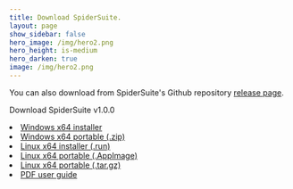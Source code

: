 ```yaml
---
title: Download SpiderSuite.
layout: page
show_sidebar: false
hero_image: /img/hero2.png
hero_height: is-medium
hero_darken: true
image: /img/hero2.png
---
```


You can also download from SpiderSuite's Github repository [release page](https://github.com/3nock/SpiderSuite/releases).

<div class="box">
    <p class="title is-4">Download SpiderSuite v1.0.0</p>
    <div class="content">
    <p>
    <li> <a href="">Windows x64 installer</a>
    <li> <a href="">Windows x64 portable (.zip)</a>
    <li> <a href="">Linux x64 installer (.run)</a>
    <li> <a href="">Linux x64 portable (.AppImage)</a>
    <li> <a href="">Linux x64 portable (.tar.gz)</a>
    <li> <a href="">PDF user guide</a>
    </p>
    </div>
</div>